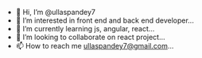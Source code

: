 - 👋 Hi, I’m @ullaspandey7
- 👀 I’m interested in front end and back end developer...
- 🌱 I’m currently learning js, angular, react...
- 💞️ I’m looking to collaborate on react project...
- 📫 How to reach me ullaspandey7@gmail.com...

<!---
ullaspandey7/ullaspandey7 is a ✨ special ✨ repository because its `README.md` (this file) appears on your GitHub profile.
You can click the Preview link to take a look at your changes.
--->
